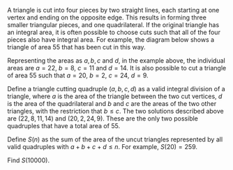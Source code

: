 A triangle is cut into four pieces by two straight lines, each starting at one vertex and ending on the opposite edge. This results in forming three smaller triangular pieces, and one quadrilateral.  If the original triangle has an integral area, it is often possible to choose cuts such that all of the four pieces also have integral area.  For example, the diagram below shows a triangle of area $55$ that has been cut in this way.



Representing the areas as $a, b, c$ and $d$, in the example above, the individual areas are $a = 22$, $b = 8$, $c = 11$ and $d = 14$.  It is also possible to cut a triangle of area $55$ such that $a = 20$, $b = 2$, $c = 24$, $d = 9$.

Define a triangle cutting quadruple $(a, b, c, d)$ as a valid integral division of a triangle, where $a$ is the area of the triangle between the two cut vertices, $d$ is the area of the quadrilateral and $b$ and $c$ are the areas of the two other triangles, with the restriction that $b \le c$.  The two solutions described above are $(22,8,11,14)$ and $(20,2,24,9)$.  These are the only two possible quadruples that have a total area of $55$.


Define $S(n)$ as the sum of the area of the uncut triangles represented by all valid quadruples with $a+b+c+d \le n$. For example, $S(20) = 259$.  


Find $S(10000)$.